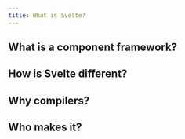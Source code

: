 ```yaml
---
title: What is Svelte?
---
```


## What is a component framework?


## How is Svelte different?


## Why compilers?


## Who makes it?
